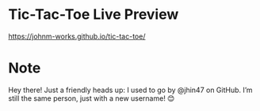 # Tic-Tac-Toe Live Preview

https://johnm-works.github.io/tic-tac-toe/

# Note

Hey there! Just a friendly heads up: I used to go by @jhin47 on GitHub. I’m still the same person, just with a new username! 😊
